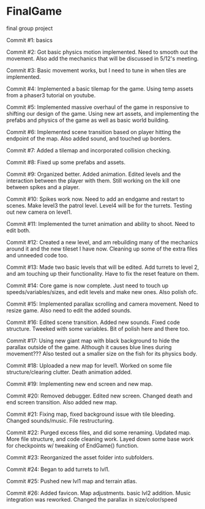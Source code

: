 # FinalGame
final group project

Commit #1: basics

Commit #2: Got basic physics motion implemented. Need to smooth out the movement.
            Also add the mechanics that will be discussed in 5/12's meeting.

Commit #3: Basic movement works, but I need to tune in when tiles are implemented.

Commit #4: Implemented a basic tilemap for the game. Using temp assets from a
            phaser3 tutorial on youtube.

Commit #5: Implemented massive overhaul of the game in responsive to shifting our
            design of the game. Using new art assets, and implementing the prefabs
            and physics of the game as well as basic world building.

Commit #6: Implemented scene transition based on player hitting the endpoint of the
            map. Also added sound, and touched up borders.

Commit #7: Added a tilemap and incorporated collision checking.

Commit #8: Fixed up some prefabs and assets.

Commit #9: Organized better. Added animation. Edited levels and the interaction
            between the player with them. Still working on the kill one between
            spikes and a player.

Commit #10: Spikes work now. Need to add an endgame and restart to scenes. Make 
            level3 the patrol level. Level4 will be for the turrets. Testing out
            new camera on level1.

Commit #11: Implemented the turret animation and ability to shoot. Need to edit both.

Commit #12: Created a new level, and am rebuilding many of the mechanics around it
            and the new tileset I have now. Cleaning up some of the extra files and
            unneeded code too.

Commit #13: Made two basic levels that will be edited. Add turrets to level 2, and
            am touching up their functionality. Have to fix the reset feature on them.

Commit #14: Core game is now complete. Just need to touch up speeds/variables/sizes,
            and edit levels and make new ones. Also polish ofc.

Commit #15: Implemented parallax scrolling and camera movement. Need to resize game.
            Also need to edit the added sounds.

Commit #16: Edited scene transition. Added new sounds. Fixed code structure. Tweeked
            with some variables. Bit of polish here and there too.

Commit #17: Using new giant map with black background to hide the parallax outside of
            the game. Although it causes blue lines during movement??? Also tested out
            a smaller size on the fish for its physics body.

Commit #18: Uploaded a new map for level1. Worked on some file structure/clearing clutter.
            Death animation added.  

Commit #19: Implementing new end screen and new map.       

Commit #20: Removed debugger. Edited new screen. Changed death and end screen transition.
            Also added new map.

Commit #21: Fixing map, fixed background issue with tile bleeding. Changed sounds/music.
            File restructuring.

Commit #22: Purged excess files, and did some renaming. Updated map. More file structure,
            and code cleaning work. Layed down some base work for checkpoints w/ tweaking
            of EndGame() function.

Commit #23: Reorganized the asset folder into subfolders.

Commit #24: Began to add turrets to lvl1.

Commit #25: Pushed new lvl1 map and terrain atlas.

Commit #26: Added favicon. Map adjustments. basic lvl2 addition. Music integration was
            reworked. Changed the parallax in size/color/speed